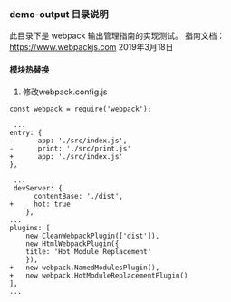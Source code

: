 ### demo-output 目录说明

此目录下是 webpack 输出管理指南的实现测试。
指南文档：https://www.webpackjs.com
2019年3月18日


#### 模块热替换

1. 修改webpack.config.js

```
const webpack = require('webpack');

 ...
entry: {
-      app: './src/index.js',
-      print: './src/print.js'
+      app: './src/index.js'
},

 ...
 devServer: {
      contentBase: './dist',
+     hot: true
    },
...
plugins: [
    new CleanWebpackPlugin(['dist']),
    new HtmlWebpackPlugin({
    title: 'Hot Module Replacement'
    }),
+   new webpack.NamedModulesPlugin(),
+   new webpack.HotModuleReplacementPlugin()
],
...

```

